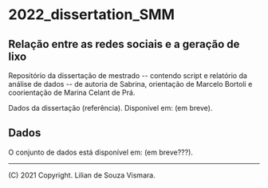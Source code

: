 # 2022_dissertation_SMM
## Relação entre as redes sociais e a geração de lixo

Repositório da dissertação de mestrado -- contendo script e relatório da análise de dados -- de autoria de Sabrina, orientação de Marcelo Bortoli e coorientação de Marina Celant de Prá. 

Dados da dissertação (referência). Disponível em: (em breve). 

## Dados 
O conjunto de dados está disponível em: (em breve???). 

---

(C) 2021 Copyright. Lilian de Souza Vismara. 
